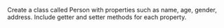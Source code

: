 Create a class called Person with properties such as name, age, gender, address. Include getter and setter methods for each property.
